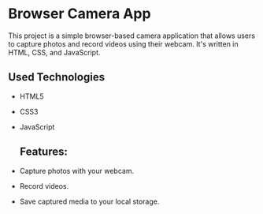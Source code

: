  # Browser Camera App

This project is a simple browser-based camera application that allows users to capture photos and record videos using their webcam. It's written in HTML, CSS, and JavaScript.

## Used Technologies

- HTML5
- CSS3
- JavaScript

  ## Features:

- Capture photos with your webcam.
- Record videos.
- Save captured media to your local storage.
